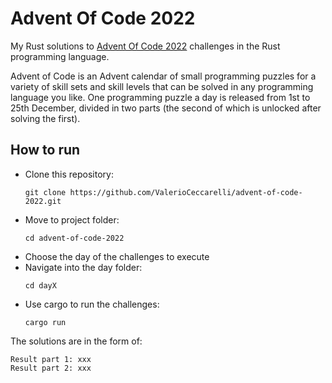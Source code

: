 # Advent Of Code 2022
My Rust solutions to [Advent Of Code 2022](https://adventofcode.com/2022) challenges in the Rust programming language.

Advent of Code is an Advent calendar of small programming puzzles for a variety of skill sets and skill levels that can be solved in any programming language you like. One programming puzzle a day is released from 1st to 25th December, divided in two parts (the second of which is unlocked after solving the first).

## How to run
- Clone this repository:
  ```
  git clone https://github.com/ValerioCeccarelli/advent-of-code-2022.git
  ```
- Move to project folder:
  ```
  cd advent-of-code-2022
  ```
- Choose the day of the challenges to execute
- Navigate into the day folder:
  ```
  cd dayX
  ```
- Use cargo to run the challenges:
  ```
  cargo run
  ```

The solutions are in the form of:
```
Result part 1: xxx
Result part 2: xxx
```
